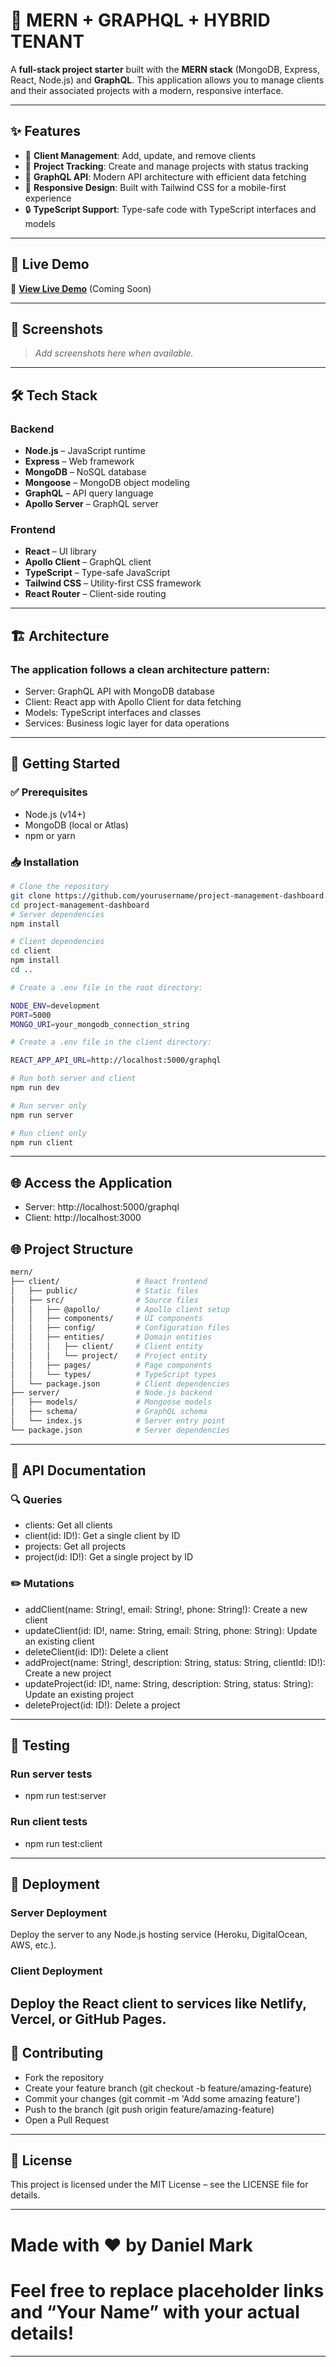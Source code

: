 # 🚀 MERN + GRAPHQL + HYBRID TENANT

A **full-stack project starter** built with the **MERN stack** (MongoDB, Express, React, Node.js) and **GraphQL**. This application allows you to manage clients and their associated projects with a modern, responsive interface.

---

## ✨ Features

- 👤 **Client Management**: Add, update, and remove clients  
- 📁 **Project Tracking**: Create and manage projects with status tracking  
- 🔗 **GraphQL API**: Modern API architecture with efficient data fetching  
- 📱 **Responsive Design**: Built with Tailwind CSS for a mobile-first experience  
- 🔒 **TypeScript Support**: Type-safe code with TypeScript interfaces and models  

---

## 🚀 Live Demo

🔗 **[View Live Demo](#)** (Coming Soon)

---

## 📸 Screenshots

> _Add screenshots here when available._

---

## 🛠️ Tech Stack

### Backend

- **Node.js** – JavaScript runtime  
- **Express** – Web framework  
- **MongoDB** – NoSQL database  
- **Mongoose** – MongoDB object modeling  
- **GraphQL** – API query language  
- **Apollo Server** – GraphQL server  

### Frontend

- **React** – UI library  
- **Apollo Client** – GraphQL client  
- **TypeScript** – Type-safe JavaScript  
- **Tailwind CSS** – Utility-first CSS framework  
- **React Router** – Client-side routing  

---

## 🏗️ Architecture

### The application follows a clean architecture pattern:

- Server: GraphQL API with MongoDB database
- Client: React app with Apollo Client for data fetching
- Models: TypeScript interfaces and classes
- Services: Business logic layer for data operations

---

## 🚦 Getting Started

### ✅ Prerequisites

- Node.js (v14+)  
- MongoDB (local or Atlas)  
- npm or yarn  

### 📥 Installation

```bash
# Clone the repository
git clone https://github.com/yourusername/project-management-dashboard.git
cd project-management-dashboard
# Server dependencies
npm install

# Client dependencies
cd client
npm install
cd ..

# Create a .env file in the root directory:

NODE_ENV=development
PORT=5000
MONGO_URI=your_mongodb_connection_string

# Create a .env file in the client directory:

REACT_APP_API_URL=http://localhost:5000/graphql

# Run both server and client
npm run dev

# Run server only
npm run server

# Run client only
npm run client

```
---

## 🌐 Access the Application

- Server: http://localhost:5000/graphql
- Client: http://localhost:3000

## 🌐 Project Structure

```bash
mern/
├── client/                 # React frontend
│   ├── public/             # Static files
│   ├── src/                # Source files
│   │   ├── @apollo/        # Apollo client setup
│   │   ├── components/     # UI components
│   │   ├── config/         # Configuration files
│   │   ├── entities/       # Domain entities
│   │   │   ├── client/     # Client entity
│   │   │   └── project/    # Project entity
│   │   ├── pages/          # Page components
│   │   └── types/          # TypeScript types
│   └── package.json        # Client dependencies
├── server/                 # Node.js backend
│   ├── models/             # Mongoose models
│   ├── schema/             # GraphQL schema
│   └── index.js            # Server entry point
└── package.json            # Server dependencies
```
---

## 📝 API Documentation

### 🔍 Queries
- clients: Get all clients
- client(id: ID!): Get a single client by ID
- projects: Get all projects
- project(id: ID!): Get a single project by ID

### ✏️ Mutations
- addClient(name: String!, email: String!, phone: String!): Create a new client
- updateClient(id: ID!, name: String, email: String, phone: String): Update an existing client
- deleteClient(id: ID!): Delete a client
- addProject(name: String!, description: String, status: String, clientId: ID!): Create a new project
- updateProject(id: ID!, name: String, description: String, status: String): Update an existing project
- deleteProject(id: ID!): Delete a project
---

## 🧪 Testing

### Run server tests
- npm run test:server

### Run client tests
- npm run test:client
---

## 🚢 Deployment

### Server Deployment
Deploy the server to any Node.js hosting service (Heroku, DigitalOcean, AWS, etc.).

### Client Deployment
Deploy the React client to services like Netlify, Vercel, or GitHub Pages.
--- 

## 🤝 Contributing

- Fork the repository
- Create your feature branch (git checkout -b feature/amazing-feature)
- Commit your changes (git commit -m 'Add some amazing feature')
- Push to the branch (git push origin feature/amazing-feature)
- Open a Pull Request
---

## 📄 License
This project is licensed under the MIT License – see the LICENSE file for details.

--- 
# Made with ❤️ by Daniel Mark

# Feel free to replace placeholder links and “Your Name” with your actual details!
---
